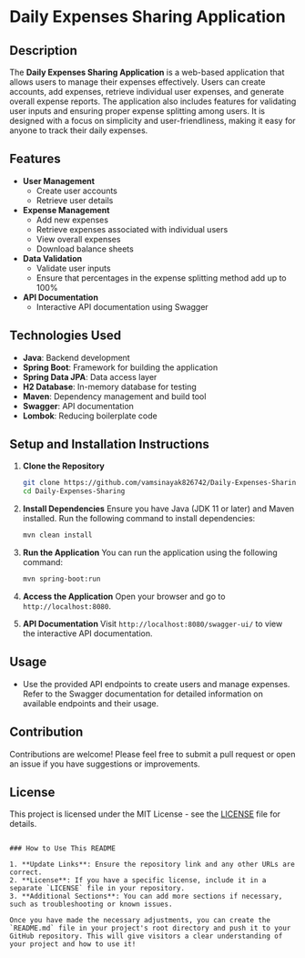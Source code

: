 # Daily Expenses Sharing Application

## Description
The **Daily Expenses Sharing Application** is a web-based application that allows users to manage their expenses effectively. Users can create accounts, add expenses, retrieve individual user expenses, and generate overall expense reports. The application also includes features for validating user inputs and ensuring proper expense splitting among users. It is designed with a focus on simplicity and user-friendliness, making it easy for anyone to track their daily expenses.

## Features
- **User Management**
  - Create user accounts
  - Retrieve user details
- **Expense Management**
  - Add new expenses
  - Retrieve expenses associated with individual users
  - View overall expenses
  - Download balance sheets
- **Data Validation**
  - Validate user inputs
  - Ensure that percentages in the expense splitting method add up to 100%
- **API Documentation**
  - Interactive API documentation using Swagger

## Technologies Used
- **Java**: Backend development
- **Spring Boot**: Framework for building the application
- **Spring Data JPA**: Data access layer
- **H2 Database**: In-memory database for testing
- **Maven**: Dependency management and build tool
- **Swagger**: API documentation
- **Lombok**: Reducing boilerplate code

## Setup and Installation Instructions

1. **Clone the Repository**
   ```bash
   git clone https://github.com/vamsinayak826742/Daily-Expenses-Sharing.git
   cd Daily-Expenses-Sharing
   ```

2. **Install Dependencies**
   Ensure you have Java (JDK 11 or later) and Maven installed. Run the following command to install dependencies:
   ```bash
   mvn clean install
   ```

3. **Run the Application**
   You can run the application using the following command:
   ```bash
   mvn spring-boot:run
   ```

4. **Access the Application**
   Open your browser and go to `http://localhost:8080`.

5. **API Documentation**
   Visit `http://localhost:8080/swagger-ui/` to view the interactive API documentation.

## Usage
- Use the provided API endpoints to create users and manage expenses. Refer to the Swagger documentation for detailed information on available endpoints and their usage.

## Contribution
Contributions are welcome! Please feel free to submit a pull request or open an issue if you have suggestions or improvements.

## License
This project is licensed under the MIT License - see the [LICENSE](LICENSE) file for details.
```

### How to Use This README

1. **Update Links**: Ensure the repository link and any other URLs are correct.
2. **License**: If you have a specific license, include it in a separate `LICENSE` file in your repository.
3. **Additional Sections**: You can add more sections if necessary, such as troubleshooting or known issues.

Once you have made the necessary adjustments, you can create the `README.md` file in your project's root directory and push it to your GitHub repository. This will give visitors a clear understanding of your project and how to use it!
